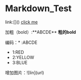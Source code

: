 # Markdown_Test

link:\[\]\(\)
[click me](https://github.com/ninetailskim)

加粗（bold）:\*\*ABCDE\*\*
**粗的bold**

编码：\* :ABCDE
* 1:RED
* 2:YELLOW
* 3:BLUE

增加图片：\!\[lin\]\(url\)
